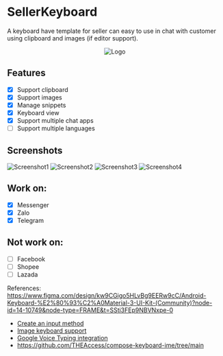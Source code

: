 # SellerKeyboard

A keyboard have template for seller can easy to use in chat with customer using clipboard and
images (if editor support).

<p align="center">
  <img src="./images/logo.png" alt="Logo" />
</p>

## Features

- [x] Support clipboard
- [x] Support images
- [x] Manage snippets
- [x] Keyboard view
- [x] Support multiple chat apps
- [ ] Support multiple languages

## Screenshots

![Screenshot1](images/screenshot_add_snippets.png)
![Screenshot2](images/screenshot_add_snippet_images.png)
![Screenshot3](images/screenshot_manage_snippets.png)
![Screenshot4](images/screenshot_keyboard_view.png)

## Work on:

- [x] Messenger
- [x] Zalo
- [x] Telegram

## Not work on:

- [ ] Facebook
- [ ] Shopee
- [ ] Lazada

References:
https://www.figma.com/design/kw9CGigo5HLvBg9EERw9cC/Android-Keyboard-%E2%80%93%C2%A0Material-3-UI-Kit-(Community)?node-id=14-10749&node-type=FRAME&t=SSti3FEp9NBVNxpe-0
- [Create an input method](https://developer.android.com/develop/ui/views/touch-and-input/creating-input-method)
- [Image keyboard support](https://developer.android.com/develop/ui/views/touch-and-input/image-keyboard)
- [Google Voice Typing integration](https://github.com/johnjamesmiller/google-voice-typing-integration)
- https://github.com/THEAccess/compose-keyboard-ime/tree/main